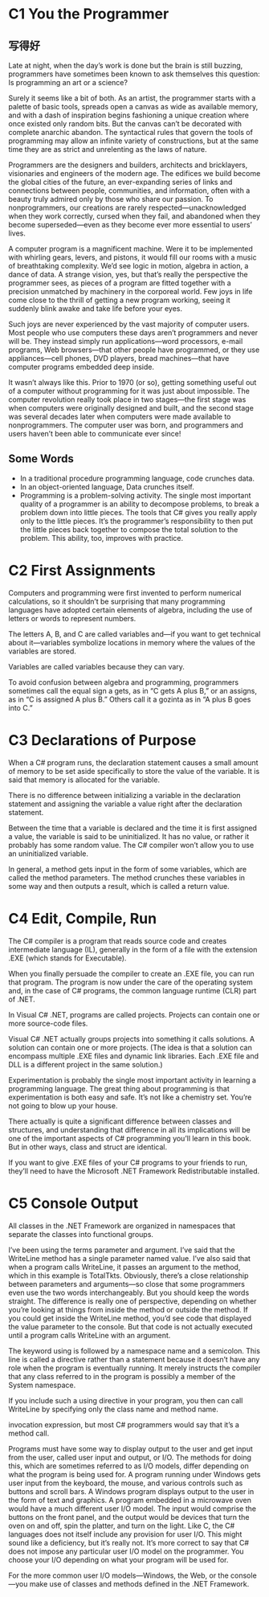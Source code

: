 # C1 You the Programmer

## 写得好
Late at night, when the day’s work is done but the brain is still buzzing, programmers have sometimes been known to ask themselves this question: Is programming an art or a science?

Surely it seems like a bit of both. As an artist, the programmer starts with a palette of basic tools, spreads open a canvas as wide as available memory, and with a dash of inspiration begins fashioning a unique creation where once existed only random bits. But the canvas can’t be decorated with complete anarchic abandon. The syntactical rules that govern the tools of programming may allow an infinite variety of constructions, but at the same time they are as strict and unrelenting as the laws of nature.

Programmers are the designers and builders, architects and bricklayers, visionaries and engineers of the modern age. The edifices we build become the global cities of the future, an ever-expanding series of links and connections between people, communities, and information, often with a beauty truly admired only by those who share our passion. To nonprogrammers, our creations are rarely respected—unacknowledged when they work correctly, cursed when they fail, and abandoned when they become superseded—even as they become ever more essential to users’ lives.

A computer program is a magnificent machine. Were it to be implemented with whirling gears, levers, and pistons, it would fill our rooms with a music of breathtaking complexity. We’d see logic in motion, algebra in action, a dance of data. A strange vision, yes, but that’s really the perspective the programmer sees, as pieces of a program are fitted together with a precision unmatched by machinery in the corporeal world. Few joys in life come close to the thrill of getting a new program working, seeing it suddenly blink awake and take life before your eyes.

Such joys are never experienced by the vast majority of computer users. Most people who use computers these days aren’t programmers and never will be. They instead simply run applications—word processors, e-mail programs, Web browsers—that other people have programmed, or they use appliances—cell phones, DVD players, bread machines—that have computer programs embedded deep inside.

It wasn’t always like this. Prior to 1970 (or so), getting something useful out of a computer without programming for it was just about impossible. The computer revolution really took place in two stages—the first stage was when computers were originally designed and built, and the second stage was several decades later when computers were made available to nonprogrammers. The computer user was born, and programmers and users haven’t been able to communicate ever since!


## Some Words
- In a traditional procedure programming language, code crunches data.
- In an object-oriented language, Data crunches itself.
- Programming is a problem-solving activity. The single most important quality of a programmer is an ability to decompose problems, to break a problem down into little pieces. The tools that C# gives you really apply only to the little pieces. It’s the programmer’s responsibility to then put the little pieces back together to compose the total solution to the problem. This ability, too, improves with practice.

# C2 First Assignments
Computers and programming were first invented to perform numerical calculations, so it shouldn’t be surprising that many programming languages have adopted certain elements of algebra, including the use of letters or words to represent numbers.

The letters A, B, and C are called variables and—if you want to get technical about it—variables symbolize locations in memory where the values of the variables are stored.

Variables are called variables because they can vary.

To avoid confusion between algebra and programming, programmers sometimes call the equal sign a gets, as in “C gets A plus B,” or an assigns, as in “C is assigned A plus B.” Others call it a gozinta as in “A plus B goes into C.”

# C3 Declarations of Purpose
When a C# program runs, the declaration statement causes a small amount of memory to be set aside specifically to store the value of the variable. It is said that memory is allocated for the variable.

There is no difference between initializing a variable in the declaration statement and assigning the variable a value right after the declaration statement.

Between the time that a variable is declared and the time it is first assigned a value, the variable is said to be uninitialized. It has no value, or rather it probably has some random value. The C# compiler won’t allow you to use an uninitialized variable.

In general, a method gets input in the form of some variables, which are called the method parameters. The method crunches these variables in some way and then outputs a result, which is called a return value.

# C4 Edit, Compile, Run
The C# compiler is a program that reads source code and creates intermediate language (IL), generally in the form of a file with the extension .EXE (which stands for Executable). 

When you finally persuade the compiler to create an .EXE file, you can run that program. The program is now under the care of the operating system and, in the case of C# programs, the common language runtime (CLR) part of .NET.

In Visual C# .NET, programs are called projects. Projects can contain one or more source-code files.

Visual C# .NET actually groups projects into something it calls solutions. A solution can contain one or more projects. (The idea is that a solution can encompass multiple .EXE files and dynamic link libraries. Each .EXE file and DLL is a different project in the same solution.) 

Experimentation is probably the single most important activity in learning a programming language. The great thing about programming is that experimentation is both easy and safe. It’s not like a chemistry set. You’re not going to blow up your house. 

There actually is quite a significant difference between classes and structures, and understanding that difference in all its implications will be one of the important aspects of C# programming you’ll learn in this book. But in other ways, class and struct are identical.

If you want to give .EXE files of your C# programs to your friends to run, they’ll need to have the Microsoft .NET Framework Redistributable installed.

# C5 Console Output
All classes in the .NET Framework are organized in namespaces that separate the classes into functional groups.

I’ve been using the terms parameter and argument. I’ve said that the WriteLine method has a single parameter named value. I’ve also said that when a program calls WriteLine, it passes an argument to the method, which in this example is TotalTkts. Obviously, there’s a close relationship between parameters and arguments—so close that some programmers even use the two words interchangeably. But you should keep the words straight. The difference is really one of perspective, depending on whether you’re looking at things from inside the method or outside the method. If you could get inside the WriteLine method, you’d see code that displayed the value parameter to the console. But that code is not actually executed until a program calls WriteLine with an argument.

The keyword using is followed by a namespace name and a semicolon. This line is called a directive rather than a statement because it doesn’t have any role when the program is eventually running. It merely instructs the compiler that any class referred to in the program is possibly a member of the System namespace.

If you include such a using directive in your program, you then can call WriteLine by specifying only the class name and method name.

invocation expression, but most C# programmers would say that it’s a method call.

Programs must have some way to display output to the user and get input from the user, called user input and output, or I/O. The methods for doing this, which are sometimes referred to as I/O models, differ depending on what the program is being used for. A program running under Windows gets user input from the keyboard, the mouse, and various controls such as buttons and scroll bars. A Windows program displays output to the user in the form of text and graphics. A program embedded in a microwave oven would have a much different user I/O model. The input would comprise the buttons on the front panel, and the output would be devices that turn the oven on and off, spin the platter, and turn on the light. Like C, the C# languages does not itself include any provision for user I/O. This might sound like a deficiency, but it’s really not. It’s more correct to say that C# does not impose any particular user I/O model on the programmer. You choose your I/O depending on what your program will be used for.

For the more common user I/O models—Windows, the Web, or the console—you make use of classes and methods defined in the .NET Framework.